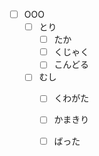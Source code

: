 

- [ ] OOO
  - [ ] とり
    - [ ] たか
    - [ ] くじゃく
    - [ ] こんどる
  - [ ] むし
    - [ ] くわがた
    - [ ] かまきり
    - [ ] ばった

